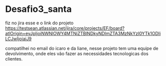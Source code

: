 # Desafio3_santa
 fiz no jira esse e o link do projeto https://testsean.atlassian.net/jira/core/projects/EF/board?atlOrigin=eyJpIjoiNWNlOWY4MTNiZTBlNDkyNDlmZTA3MzNkYzI0YTk1ODIiLCJwIjoiaiJ9 
 
 compatilhei no email do icaro e da liane, nesse projeto tem uma equipe de devolvimento, onde eles vão fazer as necessidades tecnologicas dos clientes.
